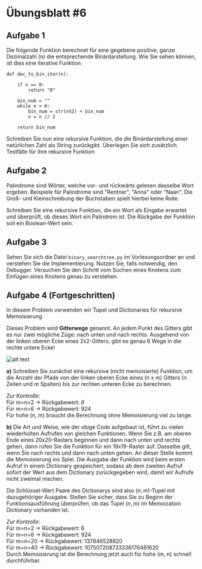 # Übungsblatt #6

## Aufgabe 1

Die folgende Funktion berechnet für eine gegebene positive, ganze Dezimalzahl (n) die entsprechende Binärdarstellung. 
Wie Sie sehen können, ist dies eine iterative Funktion.
```
def dec_to_bin_iter(n):

    if n == 0:
        return "0"

    bin_num = ""
    while n > 0:
        bin_num = str(n%2) + bin_num
        n = n // 2

    return bin_num
```

Schreiben Sie nun eine rekursive Funktion, die die Binärdarstellung einer natürlichen Zahl als String zurückgibt. 
Überlegen Sie sich zusätzlich Testfälle für ihre rekursive Funktion


## Aufgabe 2

Palindrome sind Wörter, welche vor- und rückwärts gelesen dasselbe Wort ergeben. Beispiele für Palindrome sind "Rentner", "Anna" oder "Naan". Die Groß- und Kleinschreibung der Buchstaben spielt hierbei keine Rolle. 

Schreiben Sie eine rekursive Funktion, die ein Wort als Eingabe erwartet und überprüft, ob dieses Wort ein Palindrom ist. Die Rückgabe der Funktion soll ein Boolean-Wert sein.

## Aufgabe 3

Sehen Sie sich die Datei `binary_searchtree.py` im Vorlesungsordner an und verstehen Sie die Implementierung. Nutzen Sie,
falls notwendig, den Debugger. Versuchen Sie den Schritt vom Suchen eines Knotens zum Einfügen eines Knotens genau zu 
verstehen.

## Aufgabe 4 (Fortgeschritten)
In diesem Problem verwenden wir Tupel und Dictionaries für rekursive Memoisierung. 

Dieses Problem wird **Gitterwege** genannt. An jedem Punkt des Gitters gibt es nur zwei mögliche Züge: nach unten und nach rechts. Ausgehend von der linken oberen Ecke eines 2x2-Gitters, gibt es genau 6 Wege in die rechte untere Ecke!

![alt text](https://alphacentauri32.files.wordpress.com/2012/06/problem_15.jpg)

**a)** Schreiben Sie zunächst eine rekursive (nicht memoisierte) Funktion, um die Anzahl der Pfade von der linken oberen Ecke eines (n x m) Gitters (n Zeilen und m Spalten) bis zur rechten unteren Ecke zu berechnen.

*Zur Kontrolle*: <br>
Für m=n=2 -> Rückgabewert: 6 <br>
Für m=n=6 -> Rückgabewert: 924 <br>
Für hohe (n, m) braucht die Berechnung ohne Memoisierung viel zu lange.

**b)** Die Art und Weise, wie der obige Code aufgebaut ist, führt zu vielen wiederholten Aufrufen von gleichen Funktionen. Wenn Sie z.B. am oberen Ende eines 20x20-Rasters beginnen und dann nach unten und rechts gehen, dann rufen Sie die Funktion für ein 19x19-Raster auf. Dasselbe gilt, wenn Sie nach rechts und dann nach unten gehen. An dieser Stelle kommt die Memoisierung ins Spiel. Die Ausgabe der Funktion wird beim ersten Aufruf in einem Dictionary gespeichert, sodass ab dem zweiten Aufruf sofort der Wert aus dem Dictionary zurückgegeben wird, damit wir Aufrufe nicht zweimal machen. 

Die Schlüssel-Wert Paare des Dictionarys sind also $(n,m)$-Tupel mit dazugehöriger Ausgabe. Stellen Sie sicher, dass Sie zu Beginn der Funktionsausführung überprüfen, ob das Tupel $(n,m)$ im Memoization Dictionary vorhanden ist.

*Zur Kontrolle*: <br>
Für m=n=2 -> Rückgabewert: 6 <br>
Für m=n=6 -> Rückgabewert: 924 <br>
Für m=n=20 -> Rückgabewert: 137846528820 <br>
Für m=n=40 -> Rückgabewert: 107507208733336176461620 <br>
Durch Memoisierung ist die Berechnung jetzt auch für hohe (m, n) schnell durchführbar.

